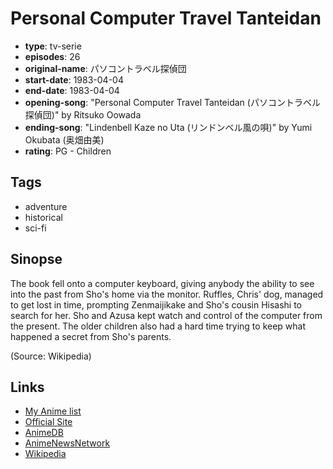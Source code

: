# Personal Computer Travel Tanteidan

-   **type**: tv-serie
-   **episodes**: 26
-   **original-name**: パソコントラベル探偵団
-   **start-date**: 1983-04-04
-   **end-date**: 1983-04-04
-   **opening-song**: "Personal Computer Travel Tanteidan (パソコントラベル探偵団)" by Ritsuko Oowada
-   **ending-song**: "Lindenbell Kaze no Uta (リンドンベル風の唄)" by Yumi Okubata (奥畑由美)
-   **rating**: PG - Children

## Tags

-   adventure
-   historical
-   sci-fi

## Sinopse

The book fell onto a computer keyboard, giving anybody the ability to see into the past from Sho's home via the monitor. Ruffles, Chris' dog, managed to get lost in time, prompting Zenmaijikake and Sho's cousin Hisashi to search for her. Sho and Azusa kept watch and control of the computer from the present. The older children also had a hard time trying to keep what happened a secret from Sho's parents.

(Source: Wikipedia)

## Links

-   [My Anime list](https://myanimelist.net/anime/3936/Personal_Computer_Travel_Tanteidan)
-   [Official Site](http://www.superbookkids.com/)
-   [AnimeDB](http://anidb.info/perl-bin/animedb.pl?show=anime&aid=3082)
-   [AnimeNewsNetwork](http://www.animenewsnetwork.com/encyclopedia/anime.php?id=4731)
-   [Wikipedia](http://en.wikipedia.org/wiki/Superbook)
